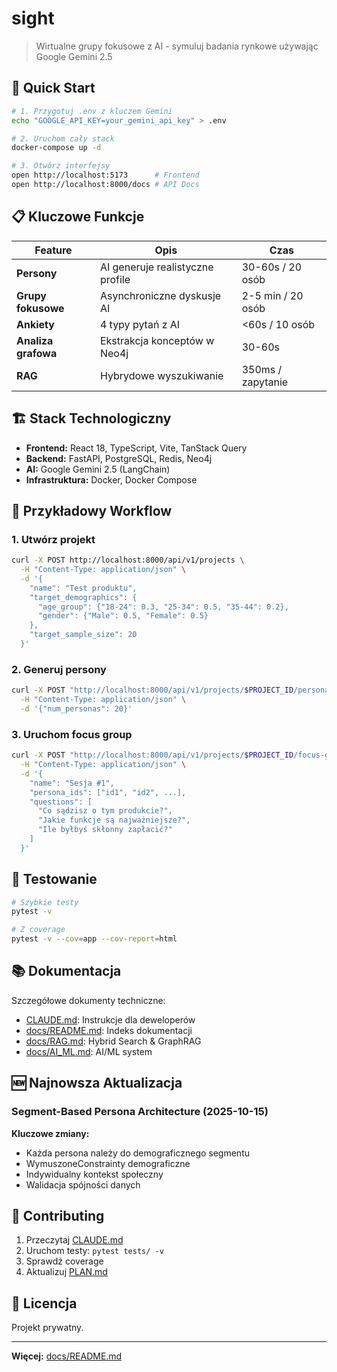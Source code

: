 # sight

> Wirtualne grupy fokusowe z AI - symuluj badania rynkowe używając Google Gemini 2.5

## 🚀 Quick Start

```bash
# 1. Przygotuj .env z kluczem Gemini
echo "GOOGLE_API_KEY=your_gemini_api_key" > .env

# 2. Uruchom cały stack
docker-compose up -d

# 3. Otwórz interfejsy
open http://localhost:5173      # Frontend
open http://localhost:8000/docs # API Docs
```

## 📋 Kluczowe Funkcje

| Feature | Opis | Czas |
|---------|------|------|
| **Persony** | AI generuje realistyczne profile | 30-60s / 20 osób |
| **Grupy fokusowe** | Asynchroniczne dyskusje AI | 2-5 min / 20 osób |
| **Ankiety** | 4 typy pytań z AI | <60s / 10 osób |
| **Analiza grafowa** | Ekstrakcja konceptów w Neo4j | 30-60s |
| **RAG** | Hybrydowe wyszukiwanie | 350ms / zapytanie |

## 🏗️ Stack Technologiczny

- **Frontend:** React 18, TypeScript, Vite, TanStack Query
- **Backend:** FastAPI, PostgreSQL, Redis, Neo4j
- **AI:** Google Gemini 2.5 (LangChain)
- **Infrastruktura:** Docker, Docker Compose

## 📖 Przykładowy Workflow

### 1. Utwórz projekt
```bash
curl -X POST http://localhost:8000/api/v1/projects \
  -H "Content-Type: application/json" \
  -d '{
    "name": "Test produktu",
    "target_demographics": {
      "age_group": {"18-24": 0.3, "25-34": 0.5, "35-44": 0.2},
      "gender": {"Male": 0.5, "Female": 0.5}
    },
    "target_sample_size": 20
  }'
```

### 2. Generuj persony
```bash
curl -X POST "http://localhost:8000/api/v1/projects/$PROJECT_ID/personas/generate" \
  -H "Content-Type: application/json" \
  -d '{"num_personas": 20}'
```

### 3. Uruchom focus group
```bash
curl -X POST "http://localhost:8000/api/v1/projects/$PROJECT_ID/focus-groups" \
  -H "Content-Type: application/json" \
  -d '{
    "name": "Sesja #1",
    "persona_ids": ["id1", "id2", ...],
    "questions": [
      "Co sądzisz o tym produkcie?",
      "Jakie funkcje są najważniejsze?",
      "Ile byłbyś skłonny zapłacić?"
    ]
  }'
```

## 🧪 Testowanie

```bash
# Szybkie testy
pytest -v

# Z coverage
pytest -v --cov=app --cov-report=html
```

## 📚 Dokumentacja

Szczegółowe dokumenty techniczne:
- [CLAUDE.md](CLAUDE.md): Instrukcje dla deweloperów
- [docs/README.md](docs/README.md): Indeks dokumentacji
- [docs/RAG.md](docs/RAG.md): Hybrid Search & GraphRAG
- [docs/AI_ML.md](docs/AI_ML.md): AI/ML system

## 🆕 Najnowsza Aktualizacja

### Segment-Based Persona Architecture (2025-10-15)

**Kluczowe zmiany:**
- Każda persona należy do demograficznego segmentu
- WymuszoneConstrainty demograficzne
- Indywidualny kontekst społeczny
- Walidacja spójności danych

## 🤝 Contributing

1. Przeczytaj [CLAUDE.md](CLAUDE.md)
2. Uruchom testy: `pytest tests/ -v`
3. Sprawdź coverage
4. Aktualizuj [PLAN.md](PLAN.md)

## 📝 Licencja

Projekt prywatny.

---

**Więcej:** [docs/README.md](docs/README.md)